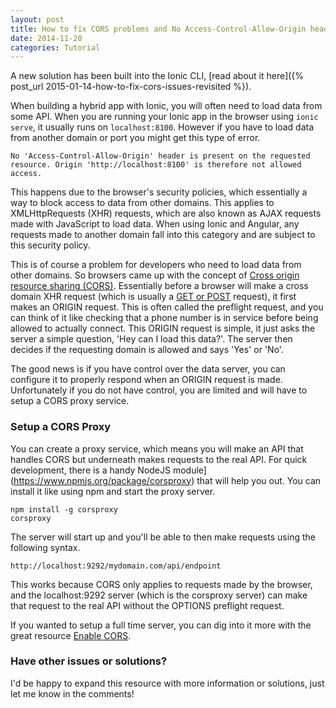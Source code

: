 ```yaml
---
layout: post
title: How to fix CORS problems and No Access-Control-Allow-Origin header errors with Ionic
date: 2014-11-20
categories: Tutorial
---
```

A new solution has been built into the Ionic CLI, [read about it here]({% post_url 2015-01-14-how-to-fix-cors-issues-revisited %}).

When building a hybrid app with Ionic, you will often need to load data from some API. When you are running your Ionic app in the browser using `ionic serve`, it usually runs on `localhost:8100`. However if you have to load data from another domain or port you might get this type of error.

<!--more-->

    No 'Access-Control-Allow-Origin' header is present on the requested resource. Origin 'http://localhost:8100' is therefore not allowed access.

This happens due to the browser's security policies, which essentially a way to block access to data from other domains. This applies to XMLHttpRequests (XHR) requests, which are also known as AJAX requests made with JavaScript to load data. When using Ionic and Angular, any requests made to another domain fall into this category and are subject to this security policy.

This is of course a problem for developers who need to load data from other domains. So browsers came up with the concept of [Cross origin resource sharing (CORS)](https://en.wikipedia.org/wiki/Cross-origin_resource_sharing). Essentially before a browser will make a cross domain XHR request (which is usually a [GET or POST](http://blog.teamtreehouse.com/the-definitive-guide-to-get-vs-post) request), it first makes an ORIGIN request. This is often called the preflight request, and you can think of it like checking that a phone number is in service before being allowed to actually connect. This ORIGIN request is simple, it just asks the server a simple question, 'Hey can I load this data?'. The server then decides if the requesting domain is allowed and says 'Yes' or 'No'.

The good news is if you have control over the data server, you can configure it to properly respond when an ORIGIN request is made. Unfortunately if you do not have control, you are limited and will have to setup a CORS proxy service.

### Setup a CORS Proxy

You can create a proxy service, which means you will make an API that handles CORS but underneath makes requests to the real API. For quick development, there is a handy NodeJS module](https://www.npmjs.org/package/corsproxy) that will help you out. You can install it like using npm and start the proxy server.

    npm install -g corsproxy
    corsproxy

The server will start up and you'll be able to then make requests using the following syntax.

    http://localhost:9292/mydomain.com/api/endpoint

This works because CORS only applies to requests made by the browser, and the localhost:9292 server (which is the corsproxy server) can make that request to the real API without the OPTIONS preflight request.

If you wanted to setup a full time server, you can dig into it more with the great resource [Enable CORS](http://enable-cors.org).

### Have other issues or solutions?

I'd be happy to expand this resource with more information or solutions, just let me know in the comments!
